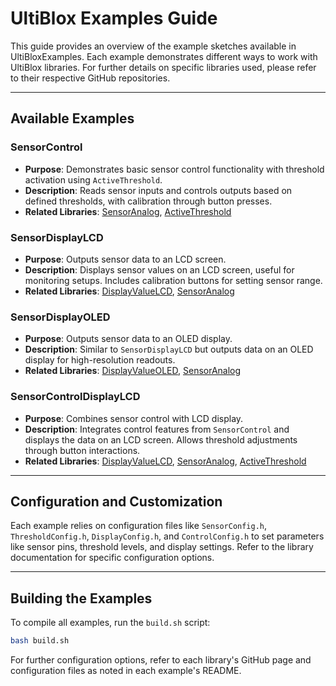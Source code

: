 # UltiBlox Examples Guide

This guide provides an overview of the example sketches available in UltiBloxExamples. Each example demonstrates different ways to work with UltiBlox libraries. For further details on specific libraries used, please refer to their respective GitHub repositories.

---

## Available Examples

### SensorControl
- **Purpose**: Demonstrates basic sensor control functionality with threshold activation using `ActiveThreshold`.
- **Description**: Reads sensor inputs and controls outputs based on defined thresholds, with calibration through button presses.
- **Related Libraries**: [SensorAnalog](https://github.com/ultiblox/SensorAnalog), [ActiveThreshold](https://github.com/ultiblox/ActiveThreshold)

### SensorDisplayLCD
- **Purpose**: Outputs sensor data to an LCD screen.
- **Description**: Displays sensor values on an LCD screen, useful for monitoring setups. Includes calibration buttons for setting sensor range.
- **Related Libraries**: [DisplayValueLCD](https://github.com/ultiblox/DisplayValueLCD), [SensorAnalog](https://github.com/ultiblox/SensorAnalog)

### SensorDisplayOLED
- **Purpose**: Outputs sensor data to an OLED display.
- **Description**: Similar to `SensorDisplayLCD` but outputs data on an OLED display for high-resolution readouts.
- **Related Libraries**: [DisplayValueOLED](https://github.com/ultiblox/DisplayValueOLED), [SensorAnalog](https://github.com/ultiblox/SensorAnalog)

### SensorControlDisplayLCD
- **Purpose**: Combines sensor control with LCD display.
- **Description**: Integrates control features from `SensorControl` and displays the data on an LCD screen. Allows threshold adjustments through button interactions.
- **Related Libraries**: [DisplayValueLCD](https://github.com/ultiblox/DisplayValueLCD), [SensorAnalog](https://github.com/ultiblox/SensorAnalog), [ActiveThreshold](https://github.com/ultiblox/ActiveThreshold)

---

## Configuration and Customization

Each example relies on configuration files like `SensorConfig.h`, `ThresholdConfig.h`, `DisplayConfig.h`, and `ControlConfig.h` to set parameters like sensor pins, threshold levels, and display settings. Refer to the library documentation for specific configuration options.

---

## Building the Examples

To compile all examples, run the `build.sh` script:

```bash
bash build.sh
```

For further configuration options, refer to each library's GitHub page and configuration files as noted in each example's README.
